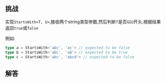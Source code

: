 ## 挑战



实现`StartsWith<T, U>`,接收两个string类型参数,然后判断`T`是否以`U`开头,根据结果返回`true`或`false`

例如:

```typescript
type a = StartsWith<'abc', 'ac'> // expected to be false
type b = StartsWith<'abc', 'ab'> // expected to be true
type c = StartsWith<'abc', 'abcd'> // expected to be false
```



## 解答

